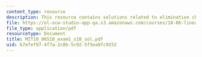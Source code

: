 ```yaml
---
content_type: resource
description: This resource contains solutions related to elimination changes.
file: https://ol-ocw-studio-app-qa.s3.amazonaws.com/courses/18-06-linear-algebra-spring-2010/b7efef974f7a2c8b5c925f5ea8fc9152_MIT18_06S10_exam1_s10_sol.pdf
file_type: application/pdf
resourcetype: Document
title: MIT18_06S10_exam1_s10_sol.pdf
uid: b7efef97-4f7a-2c8b-5c92-5f5ea8fc9152
---
```

